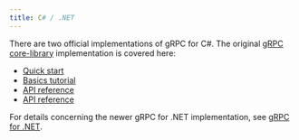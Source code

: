 ```yaml
---
title: C# / .NET
---
```


There are two official implementations of gRPC for C#. The original [gRPC
core-library][core-library] implementation is covered here:

- [Quick start](quickstart)
- [Basics tutorial](basics)
- [API reference](api?path=/api/Grpc.Core)
- [API reference](api)

For details concerning the newer gRPC for .NET implementation, see [gRPC for
.NET](dotnet).

[core-library]: https://github.com/grpc/grpc/tree/master/src/csharp
